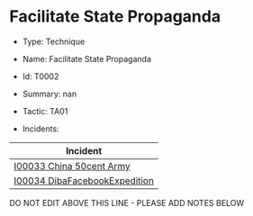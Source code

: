# Facilitate State Propaganda

* Type: Technique

* Name: Facilitate State Propaganda

* Id: T0002

* Summary: nan

* Tactic: TA01

* Incidents:

| Incident |
| --------- |
| [I00033 China 50cent Army](../incidents/I00033.md) |
| [I00034 DibaFacebookExpedition](../incidents/I00034.md) |

DO NOT EDIT ABOVE THIS LINE - PLEASE ADD NOTES BELOW